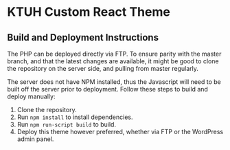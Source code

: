 # KTUH Custom React Theme

## Build and Deployment Instructions
The PHP can be deployed directly via FTP. To ensure parity with the master branch, and that the latest changes are available, it might be good to clone the repository on the server side, and pulling from master regularly.

The server does not have NPM installed, thus the Javascript will need to be built off the server prior to deployment. Follow these steps to build and deploy manually:
1. Clone the repository.
2. Run `npm install` to install dependencies.
3. Run `npm run-script build` to build.
4. Deploy this theme however preferred, whether via FTP or the WordPress admin panel.
